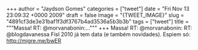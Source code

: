 
+++
author = "Jaydson Gomes"
categories = ["tweet"]
date = "Fri Nov 13 23:09:32 +0000 2009"
draft = false
image = "{TWEET_IMAGE}"
slug = "4891cf3de3e31baf1f3df3767b4ad3536a5b3b3b"
tags = ["tweet"]
title = """Massa! RT: @morvanabonin:..."""
+++
Massa! RT: @morvanabonin: RT: @blogdavanessa Fisl 2010 já tem data (e também novidades). Espiem só: http://migre.me/bwER

